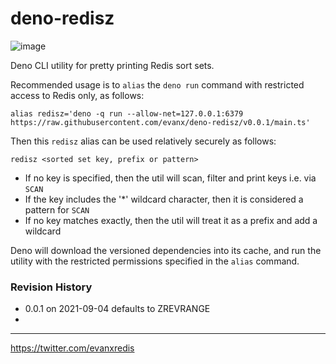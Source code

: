 # deno-redisz

![image](https://user-images.githubusercontent.com/899558/132104942-ea318fc9-18bb-46e3-bb2f-baf1d2c3b42e.png)

Deno CLI utility for pretty printing Redis sort sets.

Recommended usage is to `alias` the `deno run` command with restricted access to Redis only, as follows:

```shell
alias redisz='deno -q run --allow-net=127.0.0.1:6379 https://raw.githubusercontent.com/evanx/deno-redisz/v0.0.1/main.ts'
```

Then this `redisz` alias can be used relatively securely as follows:

```shell
redisz <sorted set key, prefix or pattern>
```

- If no key is specified, then the util will scan, filter and print keys i.e. via `SCAN`
- If the key includes the '\*' wildcard character, then it is considered a pattern for `SCAN`
- If no key matches exactly, then the util will treat it as a prefix and add a wildcard

Deno will download the versioned dependencies into its cache, and run the utility with the restricted permissions specified in the `alias` command.

### Revision History

- 0.0.1 on 2021-09-04 defaults to ZREVRANGE
- 
<hr>
<a href='https://twitter.com/evanxredis'>https://twitter.com/evanxredis</a>
